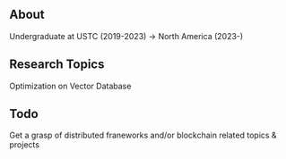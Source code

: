 ## About

Undergraduate at USTC (2019-2023) -> North America (2023-)

## Research Topics

Optimization on Vector Database

## Todo

Get a grasp of distributed franeworks and/or blockchain related topics & projects
